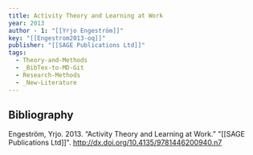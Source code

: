 ```yaml
---
title: Activity Theory and Learning at Work
year: 2013
author - 1: "[[Yrjo Engeström]]"
key: "[[Engestrom2013-oq]]"
publisher: "[[SAGE Publications Ltd]]"
tags:
  - Theory-and-Methods
  - _BibTex-to-MD-Git
  - Research-Methods
  - _New-Literature
---
```


## Bibliography
Engeström, Yrjo. 2013. “Activity Theory and Learning at Work.” "[[SAGE Publications Ltd]]". http://dx.doi.org/10.4135/9781446200940.n7